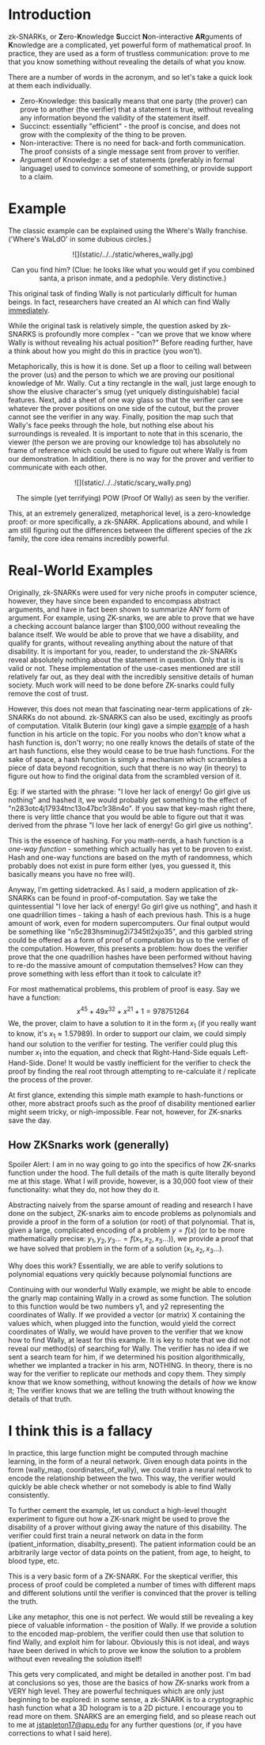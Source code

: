 [category]: <> (Computer Science)
[date]: <> (2021/07/07)
[title]: <> (zk-SNARKs: A 30,000 Foot View)

# Introduction
zk-SNARKs, or **Z**ero-**K**nowledge **S**uccict **N**on-interactive **AR**guments of **K**nowledge are a complicated, yet powerful form of mathematical proof. In practice, they are used as a form of trustless communication: prove to me that you know something without revealing the details of what you know. 

There are a number of words in the acronym, and so let's take a quick look at them each individually.

- Zero-Knowledge: this basically means that one party (the prover) can prove to another (the verifier) that a statement is true, without revealing any information beyond the validity of the statement itself.
- Succinct: essentially "efficient" - the proof is concise, and does not grow with the complexity of the thing to be proven.
- Non-interactive: There is no need for back-and forth communication. The proof consists of a single message sent from prover to verifier. 
- Argument of Knowledge: a set of statements (preferably in formal language) used to convince someone of something, or provide support to a claim.
  
# Example
The classic example can be explained using the Where's Wally franchise. ('Where's WaLdO' in some dubious circles.)

<p align="center">
    ![](static/../../static/wheres_wally.jpg)
</p>

<p align="center">
    Can you find him? (Clue: he looks like what you would get if you combined santa, a prison inmate, and a pedophile. Very distinctive.)
</p>

This original task of finding Wally is not particularly difficult for human beings. In fact, researchers have created an AI which can find Wally [immediately](https://www.popularmechanics.com/technology/robots/a22705240/this-ai-powered-robot-can-find-waldo-instantly/).

While the original task is relatively simple, the question asked by zk-SNARKS is profoundly more complex - "can we prove that we know where Wally is without revealing his actual position?" Before reading further, have a think about how you might do this in practice (you won't).

Metaphorically, this is how it is done. Set up a floor to ceiling wall between the prover (us) and the person to which we are proving our positional knowledge of Mr. Wally. Cut a tiny rectangle in the wall, just large enough to show the elusive character's smug (yet uniquely distinguishable) facial features. Next, add a sheet of one way glass so that the verifier can see whatever the prover positions on one side of the cutout, but the prover cannot see the verifier in any way. Finally, position the map such that Wally's face peeks through the hole, but nothing else about his surroundings is revealed. It is important to note that in this scenario, the viewer (the person we are proving our knowledge to) has absolutely no frame of reference which could be used to figure out where Wally is from our demonstration. In addition, there is no way for the prover and verifier to communicate with each other.

<p align="center">
    ![](static/../../static/scary_wally.png)
</p>

<p align="center">
    The simple (yet terrifying) POW (Proof Of Wally) as seen by the verifier.
</p>

This, at an extremely generalized, metaphorical level, is a zero-knowledge proof: or more specifically, a zk-SNARK. Applications abound, and while I am still figuring out the differences between the different species of the zk family, the core idea remains incredibly powerful. 

# Real-World Examples
Originally, zk-SNARKs were used for very niche proofs in computer science, however, they have since been expanded to encompass abstract arguments, and have in fact been shown to summarize ANY form of argument. For example, using ZK-snarks, we are able to prove that we have a checking account balance larger than $100,000 without revealing the balance itself. We would be able to prove that we have a disability, and qualify for grants, without revealing anything about the nature of that disability. It is important for you, reader, to understand the zk-SNARKs reveal absolutely nothing about the statement in question. Only that is is valid or not. These implementation of the use-cases mentioned are still relatively far out, as they deal with the incredibly sensitive details of human society. Much work will need to be done before ZK-snarks could fully remove the cost of trust.

However, this does not mean that fascinating near-term applications of zk-SNARKs do not abound. zk-SNARKS can also be used, excitingly as proofs of computation. Vitalik Buterin (our king) gave a simple [example](https://vitalik.ca/general/2021/01/26/snarks.html) of a hash function in his article on the topic. For you noobs who don't know what a hash function is, don't worry; no one really knows the details of state of the art hash functions, else they would cease to be true hash functions. For the sake of space, a hash function is simply a mechanism which scrambles a piece of data beyond recognition, such that there is no way (in theory) to figure out how to find the original data from the scrambled version of it.

Eg: if we started with the phrase: "I love her lack of energy! Go girl give us nothing" and hashed it, we would probably get something to the effect of "n283otc4j17934tnc13o47bc1r38n4o". If you saw that key-mash right there, there is very little chance that you would be able to figure out that it was derived from the phrase "I love her lack of energy! Go girl give us nothing". 

This is the essence of hashing. For you math-nerds, a hash function is a *one-way function* - something which actually has yet to be proven to exist. Hash and one-way functions are based on the myth of randomness, which probably does not exist in pure form either (yes, you guessed it, this basically means you have no free will).

Anyway, I'm getting sidetracked. As I said, a modern application of zk-SNARKs can be found in proof-of-computation. Say we take the quintessential "I love her lack of energy! Go girl give us nothing", and hash it one quadrillion times - taking a hash of each previous hash. This is a huge amount of work, even for modern supercomputers. Our final output would be something like "n5c283hsminug2i7345tl2xjo35", and this garbled string could be offered as a form of proof of computation by us to the verifier of the computation. However, this presents a problem: how does the verifier prove that the one quadrillion hashes have been performed without having to re-do the massive amount of computation themselves? How can they prove something with less effort than it took to calculate it? 

For most mathematical problems, this problem of proof is easy. Say we have a function:
$$
x^{45} + 49x^{32} + x^{21} + 1 = 978751264
$$We, the prover, claim to have a solution to it in the form $x_1$ (if you really want to know, it's $x_1≈1.57989$). In order to support our claim, we could simply hand our solution to the verifier for testing. The verifier could plug this number $x_1$ into the equation, and check that Right-Hand-Side equals Left-Hand-Side. Done! It would be vastly inefficient for the verifier to check the proof by finding the real root through attempting to re-calculate it / replicate the process of the prover.

At first glance, extending this simple math example to hash-functions or other, more abstract proofs such as the proof of disability mentioned earlier might seem tricky, or nigh-impossible. Fear not, however, for ZK-snarks save the day.

## How ZKSnarks work (generally)
Spoiler Alert: I am in no way going to go into the specifics of how ZK-snarks function under the hood. The full details of the math is quite literally beyond me at this stage. What I will provide, however, is a 30,000 foot view of their functionality: what they do, not how they do it.

Abstracting naively from the sparse amount of reading and research I have done on the subject, ZK-snarks aim to encode problems as polynomials and provide a proof in the form of a solution (or root) of that polynomial. That is, given a large, complicated encoding of a problem $y = f(x)$ (or to be more mathematically precise: $y_1, y_2, y_3... = f(x_1, x_2, x_3 ...)$), we provide a proof that we have solved that problem in the form of a solution $(x_1, x_2, x_3 ...)$. 

Why does this work? Essentially, we are able to verify solutions to polynomial equations very quickly because polynomial functions are

Continuing with our wonderful Wally example, we might be able to encode the gnarly map containing Wally in a crowd as some function. The solution to this function would be two numbers y1, and y2 representing the coordinates of Wally. If we provided a vector (or matrix) X containing the values which, when plugged into the function, would yield the correct coordinates of Wally, we would have proven to the verifier that we know how to find Wally, at least for this example. It is key to note that we did not reveal our method(s) of searching for Wally. The verifier has no idea if we sent a search team for him, if we determined his position algorithmically, whether we implanted a tracker in his arm, NOTHING. In theory, there is no way for the verifier to replicate our methods and copy them. They simply know that we know something, without knowing the details of *how* we know it; The verifier knows that we are telling the truth without knowing the details of that truth.

# I think this is a fallacy
In practice, this large function might be computed through machine learning, in the form of a neural network. Given enough data points in the form (wally_map, coordinates_of_wally), we could train a neural network to encode the relationship between the two. This way, the verifier would quickly be able check whether or not somebody is able to find Wally consistently.

To further cement the example, let us conduct a high-level thought experiment to figure out how a ZK-snark might be used to prove the disability of a prover without giving away the nature of this disability. The verifier could first train a neural network on data in the form (patient_information, disabilty_present). The patient information could be an arbitrarily large vector of data points on the patient, from age, to height, to blood type, etc.

This is a very basic form of a ZK-SNARK. For the skeptical verifier, this process of proof could be completed a number of times with different maps and different solutions until the verifier is convinced that the prover is telling the truth.

Like any metaphor, this one is not perfect. We would still be revealing a key piece of valuable information - the position of Wally. If we provide a solution to the encoded map-problem, the verifier could then use that solution to find Wally, and exploit him for labour. Obviously this is not ideal, and ways have been derived in which to prove we know the solution to a problem without even revealing the solution itself! 

This gets very complicated, and might be detailed in another post. I'm bad at conclusions so yes, those are the basics of how ZK-snarks work from a VERY high level. They are powerful techniques which are only just beginning to be explored: in some sense, a zk-SNARK is to a cryptographic hash function what a 3D hologram is to a 2D picture. I encourage you to read more on them. SNARKS are an emerging field, and so please reach out to me at jstapleton17@apu.edu for any further questions (or, if you have corrections to what I said here).
